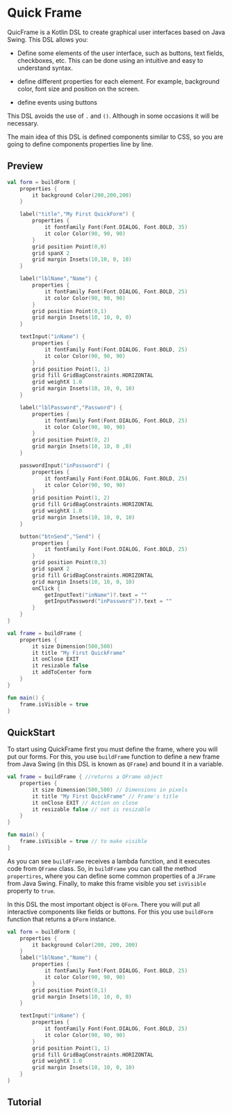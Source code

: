# Quick Frame
QuicFrame is a Kotlin DSL to create graphical user interfaces based on Java Swing. 
This DSL allows you:

- Define some elements of the user interface, such as buttons, text fields, checkboxes, etc. 
This can be done using an intuitive and easy to understand syntax.

- define different properties for each element.
For example, background color, font size and position on the screen.

- define events using buttons

This DSL avoids the use of `.` and `()`. Although in some occasions it will be necessary.

The main idea of this DSL is defined components similar to CSS, so you are going to define 
components properties line by line. 

## Preview

```kotlin
val form = buildForm {
    properties {
        it background Color(200,200,200)
    }

    label("title","My First QuickForm") {
        properties {
            it fontFamily Font(Font.DIALOG, Font.BOLD, 35)
            it color Color(90, 90, 90)
        }
        grid position Point(0,0)
        grid spanX 2
        grid margin Insets(10,10, 0, 10)
    }

    label("lblName","Name") {
        properties {
            it fontFamily Font(Font.DIALOG, Font.BOLD, 25)
            it color Color(90, 90, 90)
        }
        grid position Point(0,1)
        grid margin Insets(10, 10, 0, 0)
    }

    textInput("inName") {
        properties {
            it fontFamily Font(Font.DIALOG, Font.BOLD, 25)
            it color Color(90, 90, 90)
        }
        grid position Point(1, 1)
        grid fill GridBagConstraints.HORIZONTAL
        grid weightX 1.0
        grid margin Insets(10, 10, 0, 10)
    }

    label("lblPassword","Password") {
        properties {
            it fontFamily Font(Font.DIALOG, Font.BOLD, 25)
            it color Color(90, 90, 90)
        }
        grid position Point(0, 2)
        grid margin Insets(10, 10, 0 ,0)
    }

    passwordInput("inPassword") {
        properties {
            it fontFamily Font(Font.DIALOG, Font.BOLD, 25)
            it color Color(90, 90, 90)
        }
        grid position Point(1, 2)
        grid fill GridBagConstraints.HORIZONTAL
        grid weightX 1.0
        grid margin Insets(10, 10, 0, 10)
    }

    button("btnSend","Send") {
        properties {
            it fontFamily Font(Font.DIALOG, Font.BOLD, 25)
        }
        grid position Point(0,3)
        grid spanX 2
        grid fill GridBagConstraints.HORIZONTAL
        grid margin Insets(10, 10, 0, 10)
        onClick {
            getInputText("inName")?.text = ""
            getInputPassword("inPassword")?.text = ""
        }
    }
}

val frame = buildFrame {
    properties {
        it size Dimension(500,500)
        it title "My First QuickFrame"
        it onClose EXIT
        it resizable false
        it addToCenter form
    }
}

fun main() {
    frame.isVisible = true
}
```

## QuickStart

To start using QuickFrame first you must define the frame, where you will put our forms. 
For this, you use `buildFrame` function to define a new frame from Java Swing (in this DSL is known as `QFrame`)
and bound it in a variable.

```kotlin
val frame = buildFrame { //returns a QFrame object
    properties {
        it size Dimension(500,500) // Dimensions in pixels
        it title "My First QuickFrame" // Frame's title
        it onClose EXIT // Action on close
        it resizable false // not is resizable
    }
}

fun main() {
    frame.isVisible = true // to make visible
}
```
As you can see `buildFrame` receives a lambda function, and it executes code from `QFrame` class.
So, in `buildFrame` you can call the method `propertires`, where you can define some common properties 
of a `JFrame` from Java Swing. Finally, to make this frame visible you set `isVisible` property to `true`.

In this DSL the most important object is `QForm`. There you will put all interactive components like fields or buttons.
For this you use `buildForm` function that returns a `QForm` instance.

```kotlin
val form = buildForm {
    properties {
        it background Color(200, 200, 200)
    }
    label("lblName","Name") {
        properties {
            it fontFamily Font(Font.DIALOG, Font.BOLD, 25)
            it color Color(90, 90, 90)
        }
        grid position Point(0,1)
        grid margin Insets(10, 10, 0, 0)
    }

    textInput("inName") {
        properties {
            it fontFamily Font(Font.DIALOG, Font.BOLD, 25)
            it color Color(90, 90, 90)
        }
        grid position Point(1, 1)
        grid fill GridBagConstraints.HORIZONTAL
        grid weightX 1.0
        grid margin Insets(10, 10, 0, 10)
    }
}
```

## Tutorial